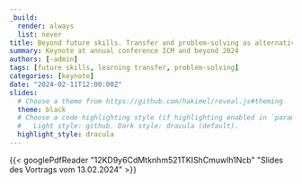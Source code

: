 ```yaml
---
_build:
  render: always
  list: never
title: Beyond future skills. Transfer and problem-solving as alternative futures for higher education.
summary: Keynote at annual conference ICM and beyond 2024
authors: [-admin]
tags: [future skills, learning transfer, problem-solving]
categories: [keynote]
date: "2024-02-11T12:00:00Z"
slides:
  # Choose a theme from https://github.com/hakimel/reveal.js#theming
  theme: black
  # Choose a code highlighting style (if highlighting enabled in `params.toml`)
  #   Light style: github. Dark style: dracula (default).
  highlight_style: dracula
---
```




{{< googlePdfReader "12KD9y6CdMtknhm521TKIShCmuwlh1Ncb" "Slides des Vortrags vom 13.02.2024" >}}

